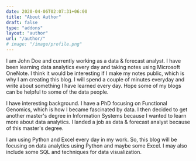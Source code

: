 ```yaml
---
date: 2020-04-06T02:07:31+06:00
title: "About Author"
draft: false
type: "addons"
layout: "author"
url: "/author/"
# image: "/image/profile.png"
---
```


I am John Doe and currently working as a data & forecast analyst. I have been learning data analytics every day and taking notes using Microsoft OneNote. I think it would be interesting if I make my notes public, which is why I am creating this blog. I will spend a couple of minutes everyday and write about something I have learned every day. Hope some of my blogs can be helpful to some of the data people.

I have interesting background. I have a PhD focusing on Functional Genomics, which is how I became fascinated by data. I then decided to get another master's degree in Information Systems because I wanted to learn more about data analytics. I landed a job as data & forecast analyst because of this master's degree.

I am using Python and Excel every day in my work. So, this blog will be focusing on data analytics using Python and maybe some Excel. I may also include some SQL and techniques for data visualization.
